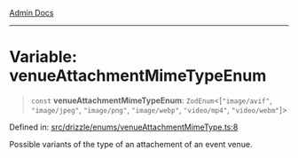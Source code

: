 [Admin Docs](/)

***

# Variable: venueAttachmentMimeTypeEnum

> `const` **venueAttachmentMimeTypeEnum**: `ZodEnum`\<\[`"image/avif"`, `"image/jpeg"`, `"image/png"`, `"image/webp"`, `"video/mp4"`, `"video/webm"`\]\>

Defined in: [src/drizzle/enums/venueAttachmentMimeType.ts:8](https://github.com/PurnenduMIshra129th/talawa-api/blob/8bb4483f6aa0d175e00d3d589e36182f9c58a66a/src/drizzle/enums/venueAttachmentMimeType.ts#L8)

Possible variants of the type of an attachement of an event venue.
